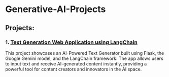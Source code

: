 # Generative-AI-Projects

## Projects:

### 1. [Text Generation Web Application using LangChain](https://github.com/Ravjot03/Text-Generation-Web-App-using-LangChain)
This project showcases an AI-Powered Text Generator built using Flask, the Google Gemini model, and the LangChain framework. The app allows users to input text and receive AI-generated content instantly, providing a powerful tool for content creators and innovators in the AI space.
